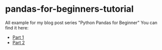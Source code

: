# pandas-for-beginners-tutorial
All example for my blog post series "Python Pandas for Beginner"
You can find it here:
   - [Part 1](https://pythongeeks.net/python-tutorials/python-pandas-for-beginners-a-complete-guide/)
   - [Part 2](https://pythongeeks.net/python-tutorials/python-pandas-for-beginners-a-complete-guide-part-2/)
